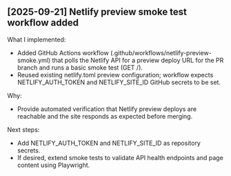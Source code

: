 ## [2025-09-21] Netlify preview smoke test workflow added
What I implemented:
- Added GitHub Actions workflow (.github/workflows/netlify-preview-smoke.yml) that polls the Netlify API for a preview deploy URL for the PR branch and runs a basic smoke test (GET /).
- Reused existing netlify.toml preview configuration; workflow expects NETLIFY_AUTH_TOKEN and NETLIFY_SITE_ID GitHub secrets to be set.

Why:
- Provide automated verification that Netlify preview deploys are reachable and the site responds as expected before merging.

Next steps:
- Add NETLIFY_AUTH_TOKEN and NETLIFY_SITE_ID as repository secrets.
- If desired, extend smoke tests to validate API health endpoints and page content using Playwright.
